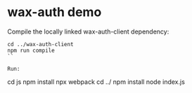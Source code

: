# wax-auth demo

Compile the locally linked wax-auth-client dependency:
```
cd ../wax-auth-client
npm run compile
``

Run:  
```
cd js
npm install 
npx webpack
cd ../
npm install
node index.js
```
